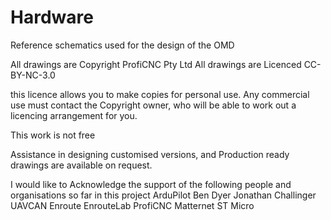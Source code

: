 # Hardware
Reference schematics used for the design of the OMD

All drawings are Copyright ProfiCNC Pty Ltd 
All drawings are Licenced CC-BY-NC-3.0

this licence allows you to make copies for personal use.  Any commercial use must contact the Copyright owner, who will be able to work out a licencing arrangement for you.

This work is not free

Assistance in designing customised versions, and Production ready drawings are available on request. 

I would like to Acknowledge the support of the following people and organisations so far in this project
ArduPilot
Ben Dyer
Jonathan Challinger
UAVCAN
Enroute
EnrouteLab
ProfiCNC
Matternet
ST Micro
